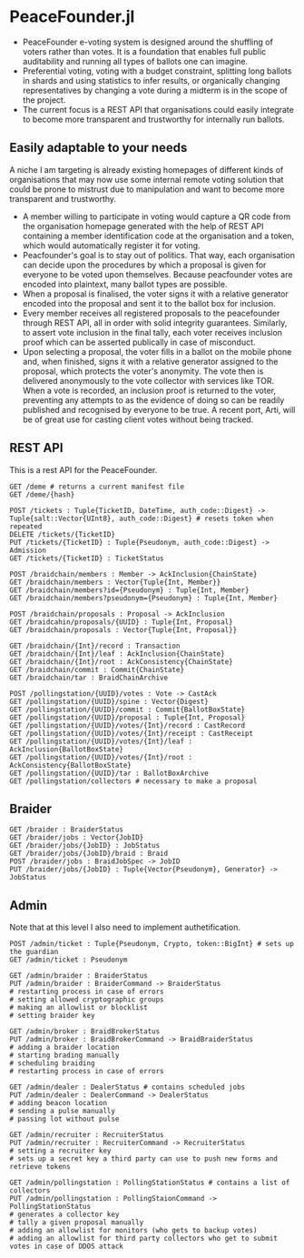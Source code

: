 # PeaceFounder.jl

- PeaceFounder e-voting system is designed around the shuffling of voters rather than votes. It is a foundation that enables full public auditability and running all types of ballots one can imagine.
- Preferential voting, voting with a budget constraint, splitting long ballots in shards and using statistics to infer results, or organically changing representatives by changing a vote during a midterm is in the scope of the project.
- The current focus is a REST API that organisations could easily integrate to become more transparent and trustworthy for internally run ballots.

## Easily adaptable to your needs

A niche I am targeting is already existing homepages of different kinds of organisations that may now use some internal remote voting solution that could be prone to mistrust due to manipulation and want to become more transparent and trustworthy. 

- A member willing to participate in voting would capture a QR code from the organisation homepage generated with the help of REST API containing a member identification code at the organisation and a token, which would automatically register it for voting.
- Peacfounder's goal is to stay out of politics. That way, each organisation can decide upon the procedures by which a proposal is given for everyone to be voted upon themselves. Because peacfounder votes are encoded into plaintext, many ballot types are possible. 
- When a proposal is finalised, the voter signs it with a relative generator encoded into the proposal and sent it to the ballot box for inclusion. 
- Every member receives all registered proposals to the peacefounder through REST API, all in order with solid integrity guarantees. Similarly, to assert vote inclusion in the final tally, each voter receives inclusion proof which can be asserted publically in case of misconduct. 
- Upon selecting a proposal, the voter fills in a ballot on the mobile phone and, when finished, signs it with a relative generator assigned to the proposal, which protects the voter's anonymity. The vote then is delivered anonymously to the vote collector with services like TOR. When a vote is recorded, an inclusion proof is returned to the voter, preventing any attempts to as the evidence of doing so can be readily published and recognised by everyone to be true. A recent port, Arti, will be of great use for casting client votes without being tracked.

## REST API

This is a rest API for the PeaceFounder. 

```
GET /deme # returns a current manifest file
GET /deme/{hash}

POST /tickets : Tuple{TicketID, DateTime, auth_code::Digest} -> Tuple{salt::Vector{UInt8}, auth_code::Digest} # resets token when repeated
DELETE /tickets/{TicketID}
PUT /tickets/{TicketID} : Tuple{Pseudonym, auth_code::Digest} -> Admission
GET /tickets/{TicketID} : TicketStatus

POST /braidchain/members : Member -> AckInclusion{ChainState}
GET /braidchain/members : Vector{Tuple{Int, Member}}
GET /braidchain/members?id={Pseudonym} : Tuple{Int, Member}
GET /braidchain/members?pseudonym={Pseudonym} : Tuple{Int, Member}

POST /braidchain/proposals : Proposal -> AckInclusion
GET /braidcahin/proposals/{UUID} : Tuple{Int, Proposal}
GET /braidchain/proposals : Vector{Tuple{Int, Proposal}}

GET /braidchain/{Int}/record : Transaction
GET /braidchain/{Int}/leaf : AckInclusion{ChainState}
GET /braidchain/{Int}/root : AckConsistency{ChainState}
GET /braidchain/commit : Commit{ChainState}
GET /braidchain/tar : BraidChainArchive

POST /pollingstation/{UUID}/votes : Vote -> CastAck
GET /pollingstation/{UUID}/spine : Vector{Digest}
GET /pollingstation/{UUID}/commit : Commit{BallotBoxState}
GET /pollingstation/{UUID}/proposal : Tuple{Int, Proposal}
GET /pollingstation/{UUID}/votes/{Int}/record : CastRecord
GET /pollingstation/{UUID}/votes/{Int}/receipt : CastReceipt
GET /pollingstation/{UUID}/votes/{Int}/leaf : AckInclusion{BallotBoxState}
GET /pollingstation/{UUID}/votes/{Int}/root : AckConsistency{BallotBoxState}
GET /pollingstation/{UUID}/tar : BallotBoxArchive
GET /pollingstation/collectors # necessary to make a proposal
```

## Braider

```
GET /braider : BraiderStatus
GET /braider/jobs : Vector{JobID}
GET /braider/jobs/{JobID} : JobStatus
GET /braider/jobs/{JobID}/braid : Braid
POST /braider/jobs : BraidJobSpec -> JobID
PUT /braider/jobs/{JobID} : Tuple{Vector{Pseudonym}, Generator} -> JobStatus
```

## Admin

Note that at this level I also need to implement authetification. 

```
POST /admin/ticket : Tuple{Pseudonym, Crypto, token::BigInt} # sets up the guardian
GET /admin/ticket : Pseudonym

GET /admin/braider : BraiderStatus
PUT /admin/braider : BraiderCommand -> BraiderStatus
# restarting process in case of errors
# setting allowed cryptographic groups
# making an allowlist or blocklist
# setting braider key

GET /admin/broker : BraidBrokerStatus
PUT /admin/broker : BraidBrokerCommand -> BraidBraiderStatus
# adding a braider location
# starting brading manually
# scheduling braiding
# restarting process in case of errors

GET /admin/dealer : DealerStatus # contains scheduled jobs
PUT /admin/dealer : DealerCommand -> DealerStatus
# adding beacon location
# sending a pulse manually
# passing lot without pulse

GET /admin/recruiter : RecruiterStatus
PUT /admin/recruiter : RecruiterCommand -> RecruiterStatus
# setting a recruiter key
# sets up a secret key a third party can use to push new forms and retrieve tokens

GET /admin/pollingstation : PollingStationStatus # contains a list of collectors
PUT /admin/pollingstation : PollingStaionCommand -> PollingStationStatus
# generates a collector key
# tally a given proposal manually
# adding an allowlist for monitors (who gets to backup votes)
# adding an allowlist for third party collectors who get to submit votes in case of DDOS attack
```

